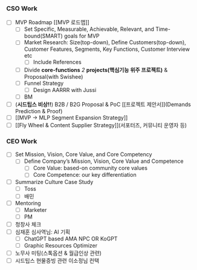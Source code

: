 ### CSO Work
- [ ] MVP Roadmap [[MVP 로드맵]]
	- [ ] Set Specific, Measurable, Achievable, Relevant, and Time-bound(SMART) goals for MVP 
	- [ ] Market Research: Size(top-down), Define Customers(top-down), Customer Features, Segments, Key Functions, Customer Interview etc
		- [ ] Include References
	- [ ] Divide **core-functions** *2* **projects(핵심기능 위주 프로젝트)** & Proposal(with Swishee)
	- [ ] Funnel Strategy 
		- [ ] Design AARRR with Jussi
	- [ ] BM
- [ ] (**시드팁스 비상!!**) B2B / B2G Proposal & PoC [[프로젝트 제안서]](Demands Prediction & Proof)
- [ ] [[MVP → MLP Segment Expansion Strategy]]
- [ ] [[Fly Wheel & Content Supplier Strategy]](서포터즈, 커뮤니티 운영자 등)

### CEO Work
- [ ] Set Mission, Vision, Core Value, and Core Competency 
	- [ ] Define Company’s Mission, Vision, Core Value and Competence 
		- [ ] Core Value: based-on community core values
		- [ ] Core Competence: our key differentiation
- [ ] Summarize Culture Case Study
	- [ ] Toss
	- [ ] 배민
- [ ] Mentoring
	- [ ] Marketer
	- [ ] PM
- [ ] 청창사 체크
- [ ] 심재훈 심사역님: AI 기획
	- [ ] ChatGPT based AMA NPC OR KoGPT
	- [ ] Graphic Resources Optimizer
- [ ] 노무사 미팅(스톡옵션 & 월급인상 관련)
- [ ] 시드팁스 현물증빙 관련 이소정님 컨택